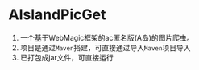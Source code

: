 # AIslandPicGet
1.  一个基于WebMagic框架的ac匿名版(A岛)的图片爬虫。
2. 项目是通过`Maven`搭建，可直接通过导入`Maven`项目导入
3. 已打包成jar文件，可直接运行
